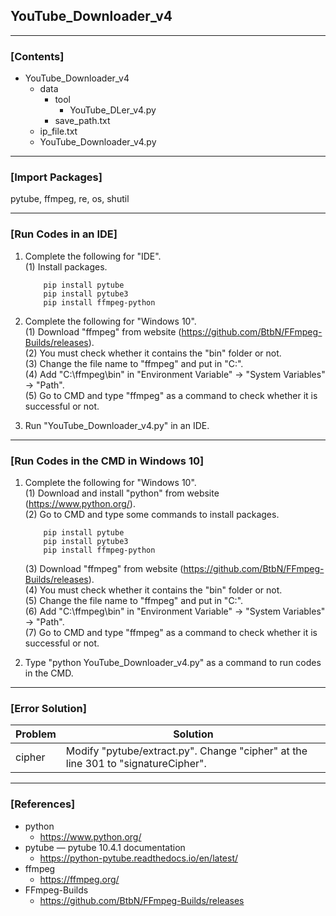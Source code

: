 ## YouTube_Downloader_v4

----

### \[Contents]

+ YouTube_Downloader_v4
  + data
    + tool
      + YouTube_DLer_v4.py
    + save_path.txt
  + ip_file.txt
  + YouTube_Downloader_v4.py
  
----

### \[Import Packages]

pytube, ffmpeg, re, os, shutil

----

### \[Run Codes in an IDE]

1. Complete the following for "IDE".  
   (1) Install packages.     
   ```
       pip install pytube  
       pip install pytube3  
       pip install ffmpeg-python  
   ```    

2. Complete the following for "Windows 10".  
   (1) Download "ffmpeg" from website (https://github.com/BtbN/FFmpeg-Builds/releases).  
   (2) You must check whether it contains the "bin" folder or not.  
   (3) Change the file name to "ffmpeg" and put in "C:\".  
   (4) Add "C:\ffmpeg\bin" in "Environment Variable" -> "System Variables" -> "Path".  
   (5) Go to CMD and type "ffmpeg" as a command to check whether it is successful or not.  
 
3. Run "YouTube_Downloader_v4.py" in an IDE.

----

### \[Run Codes in the CMD in Windows 10]

1. Complete the following for "Windows 10".  
   (1) Download and install "python" from website (https://www.python.org/).  
   (2) Go to CMD and type some commands to install packages.  
   ```
       pip install pytube  
       pip install pytube3  
       pip install ffmpeg-python  
   ```   
   (3) Download "ffmpeg" from website (https://github.com/BtbN/FFmpeg-Builds/releases).  
   (4) You must check whether it contains the "bin" folder or not.  
   (5) Change the file name to "ffmpeg" and put in "C:\".  
   (6) Add "C:\ffmpeg\bin" in "Environment Variable" -> "System Variables" -> "Path".  
   (7) Go to CMD and type "ffmpeg" as a command to check whether it is successful or not.  

2. Type "python YouTube_Downloader_v4.py" as a command to run codes in the CMD.

----

### \[Error Solution]

Problem | Solution
------- | --------
cipher  | Modify "pytube/extract.py". Change "cipher" at the line 301 to "signatureCipher".  

----

### \[References]

+ python
  + https://www.python.org/
+ pytube — pytube 10.4.1 documentation
  + https://python-pytube.readthedocs.io/en/latest/
+ ffmpeg
  + https://ffmpeg.org/
+ FFmpeg-Builds
  + https://github.com/BtbN/FFmpeg-Builds/releases

